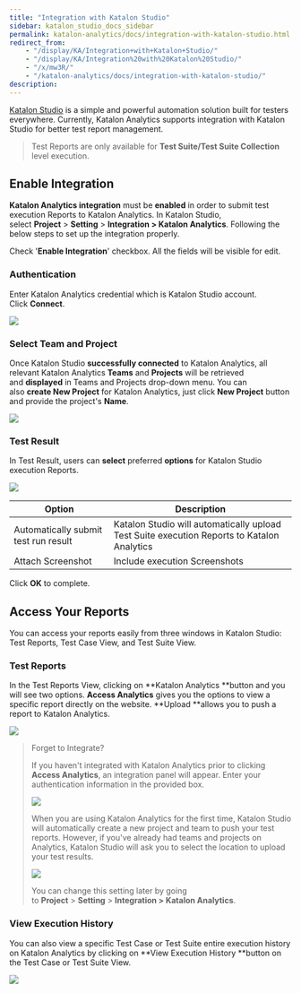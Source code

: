 ```yaml
---
title: "Integration with Katalon Studio" 
sidebar: katalon_studio_docs_sidebar
permalink: katalon-analytics/docs/integration-with-katalon-studio.html 
redirect_from:
    - "/display/KA/Integration+with+Katalon+Studio/"
    - "/display/KA/Integration%20with%20Katalon%20Studio/"
    - "/x/mw3R/"
    - "/katalon-analytics/docs/integration-with-katalon-studio/"
description: 
---
```

[Katalon Studio](/display/KD/Overview) is a simple and powerful automation solution built for testers everywhere. Currently, Katalon Analytics supports integration with Katalon Studio for better test report management.

> Test Reports are only available for **Test Suite/Test Suite Collection** level execution.

Enable Integration 
-------------------

**Katalon Analytics integration** must be **enabled** in order to submit test execution Reports to Katalon Analytics. In Katalon Studio, select **Project** > **Setting** > **Integration > Katalon Analytics**. Following the below steps to set up the integration properly.

Check '**Enable Integration**' checkbox. All the fields will be visible for edit.

### Authentication

Enter Katalon Analytics credential which is Katalon Studio account. Click **Connect**.

![](https://github.com/katalon-studio/docs-images/raw/master/katalon-analytics/docs/integration-with-katalon-studio/image2018-7-31-113A93A52.png)

### Select Team and Project

Once Katalon Studio **successfully connected** to Katalon Analytics, all relevant Katalon Analytics **Teams** and **Projects** will be retrieved and **displayed** in Teams and Projects drop-down menu. You can also **create New Project** for Katalon Analytics, just click **New Project** button and provide the project's **Name**. 

![](https://github.com/katalon-studio/docs-images/raw/master/katalon-analytics/docs/integration-with-katalon-studio/image2018-7-31-113A103A3.png)

### Test Result

In Test Result, users can **select** preferred **options** for Katalon Studio execution Reports.

![](https://github.com/katalon-studio/docs-images/raw/master/katalon-analytics/docs/integration-with-katalon-studio/image2018-7-31-113A103A16.png)

| Option | Description |
| --- | --- |
| Automatically submit test run result | Katalon Studio will automatically upload Test Suite execution Reports to Katalon Analytics |
| Attach Screenshot | Include execution Screenshots |

Click **OK** to complete. 

Access Your Reports
-------------------

You can access your reports easily from three windows in Katalon Studio: Test Reports, Test Case View, and Test Suite View. 

### Test Reports

In the Test Reports View, clicking on **Katalon Analytics **button and you will see two options. **Access Analytics** gives you the options to view a specific report directly on the website. **Upload **allows you to push a report to Katalon Analytics. 

![](https://github.com/katalon-studio/docs-images/raw/master/katalon-analytics/docs/integration-with-katalon-studio/image2018-7-31-143A573A2.png)

> Forget to Integrate?
> 
> If you haven't integrated with Katalon Analytics prior to clicking **Access Analytics**, an integration panel will appear. Enter your authentication information in the provided box.
> 
> ![](https://github.com/katalon-studio/docs-images/raw/master/katalon-analytics/docs/integration-with-katalon-studio/image2018-7-31-103A553A23.png)
> 
> When you are using Katalon Analytics for the first time, Katalon Studio will automatically create a new project and team to push your test reports. However, if you've already had teams and projects on Analytics, Katalon Studio will ask you to select the location to upload your test results.
> 
> ![](https://github.com/katalon-studio/docs-images/raw/master/katalon-analytics/docs/integration-with-katalon-studio/image2018-7-31-103A563A2.png)
> 
> You can change this setting later by going to **Project** > **Setting** > **Integration > Katalon Analytics**. 

### View Execution History 

You can also view a specific Test Case or Test Suite entire execution history on Katalon Analytics by clicking on **View Execution History **button on the Test Case or Test Suite View.  

![](https://github.com/katalon-studio/docs-images/raw/master/katalon-analytics/docs/integration-with-katalon-studio/image2018-7-31-113A393A28.png)